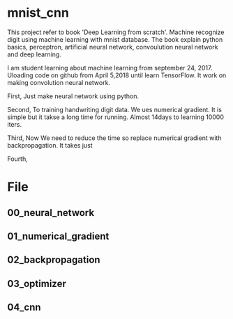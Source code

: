 # mnist_cnn

This project refer to book 'Deep Learning from scratch'. Machine recognize digit using machine learning with mnist database. 
The book explain python basics, perceptron, artificial neural network, convoulution neural network and deep learning.

I am student learning about machine learning from september 24, 2017. Uloading code on github from April 5,2018 until learn TensorFlow. It 
work on making convolution neural network. 

First, Just make neural network using python.

Second, To training handwriting digit data. We ues numerical gradient. It is simple but it takse a long time for running. Almost 14days to learning 10000 iters.

Third, Now We need to reduce the time so replace numerical gradient with backpropagation. It takes just

Fourth, 

# File
## 00_neural_network
## 01_numerical_gradient
## 02_backpropagation
## 03_optimizer
## 04_cnn
